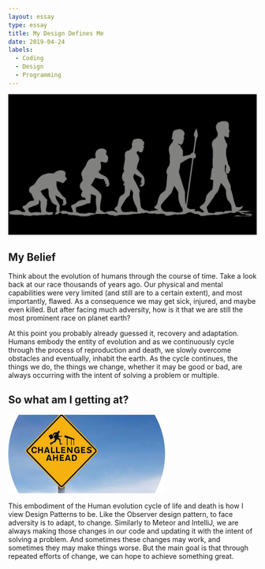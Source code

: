 ```yaml
---
layout: essay
type: essay
title: My Design Defines Me 
date: 2019-04-24
labels:
  - Coding
  - Design
  - Programming
---
```


<img class="ui medium right floated image" src="../images/human.jpg">

## My Belief

Think about the evolution of humans through the course of time. Take a look back at our race thousands of years ago. Our physical and mental capabilities were very limited (and still are to a certain extent), and most importantly, flawed. As a consequence we may get sick, injured, and maybe even killed. But after facing much adversity, how is it that we are still the most prominent race on planet earth? 

At this point you probably already guessed it, recovery and adaptation. Humans embody the entity of evolution and as we continuously cycle through the process of reproduction and death, we slowly overcome obstacles and eventually, inhabit the earth. As the cycle continues, the things we do, the things we change, whether it may be good or bad, are always occurring with the intent of solving a problem or multiple. 

## So what am I getting at?

<img class="ui medium right floated image" src="../images/adversity.jpg">

This embodiment of the Human evolution cycle of life and death is how I view Design Patterns to be. Like the Observer design pattern, to face adversity is to adapt, to change. Similarly to Meteor and IntelliJ, we are always making those changes in our code and updating it with the intent of solving a problem. And sometimes these changes may work, and sometimes they may make things worse. But the main goal is that through repeated efforts of change, we can hope to achieve something great.
